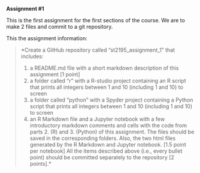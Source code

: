 **Assignment #1**

This is the first assignment for the first sections of the course.  We are to make 2 files and commit to a git repository.

This the assignment information:


> *Create a GitHub repository called “st2195_assignment_1” that includes:
> 1. a README.md file with a short markdown description of this assignment [1 point]
> 2. a folder called “r” with a R-studio project containing an R script that prints all
> integers between 1 and 10 (including 1 and 10) to screen
> 3. a folder called “python” with a Spyder project containing a Python script that
> prints all integers between 1 and 10 (including 1 and 10) to screen
> 4. an R Markdown file and a Jupyter notebook with a few introductory markdown
> comments and cells with the code from parts 2. (R) and 3. (Python) of this
> assignment. The files should be saved in the corresponding folders. Also, the two
> html files generated by the R Markdown and Jupyter notebook. [1.5 point per
> notebook]
> All the items described above (i.e., every bullet point) should be committed separately
> to the repository [2 points].*
